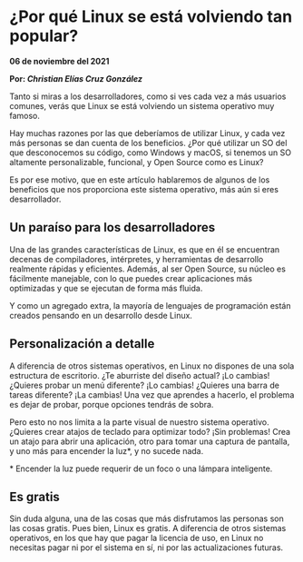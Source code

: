 # ¿Por qué Linux se está volviendo tan popular?

__06 de noviembre del 2021__

__Por: *Christian Elías Cruz González*__

Tanto si miras a los desarrolladores, como si ves cada vez a más usuarios comunes, verás que Linux se está volviendo un sistema operativo muy famoso.

Hay muchas razones por las que deberíamos de utilizar Linux, y cada vez más personas se dan cuenta de los beneficios. ¿Por qué utilizar un SO del que desconocemos su código, como Windows y macOS, si tenemos un SO altamente personalizable, funcional, y Open Source como es Linux?

Es por ese motivo, que en este artículo hablaremos de algunos de los beneficios que nos proporciona este sistema operativo, más aún si eres desarrollador.

## Un paraíso para los desarrolladores

Una de las grandes características de Linux, es que en él se encuentran decenas de compiladores, intérpretes, y herramientas de desarrollo realmente rápidas y eficientes. Además, al ser Open Source, su núcleo es fácilmente manejable, con lo que puedes crear aplicaciones más optimizadas y que se ejecutan de forma más fluida.

Y como un agregado extra, la mayoría de lenguajes de programación están creados pensando en un desarrollo desde Linux.

## Personalización a detalle

A diferencia de otros sistemas operativos, en Linux no dispones de una sola estructura de escritorio. ¿Te aburriste del diseño actual? ¡Lo cambias! ¿Quieres probar un menú diferente? ¡Lo cambias! ¿Quieres una barra de tareas diferente? ¡La cambias! Una vez que aprendes a hacerlo, el problema es dejar de probar, porque opciones tendrás de sobra.

Pero esto no nos limita a la parte visual de nuestro sistema operativo. ¿Quieres crear atajos de teclado para optimizar todo? ¡Sin problemas! Crea un atajo para abrir una aplicación, otro para tomar una captura de pantalla, y uno más para encender la luz*, y no sucede nada.

\* Encender la luz puede requerir de un foco o una lámpara inteligente.

## Es gratis

Sin duda alguna, una de las cosas que más disfrutamos las personas son las cosas gratis. Pues bien, Linux es gratis. A diferencia de otros sistemas operativos, en los que hay que pagar la licencia de uso, en Linux no necesitas pagar ni por el sistema en sí, ni por las actualizaciones futuras.
